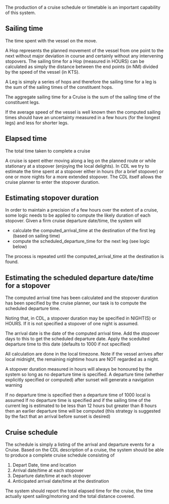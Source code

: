 

The production of a cruise schedule or timetable is an important capability of this system.


## Sailing time

The time spent with the vessel on the move.

A Hop represents the planned movement of the vessel from one point to the next without major deviation in course
and certainly without any intervening stopovers.  The sailing time for a Hop (measured in HOURS) can be calculated 
as simply the distance between the end points (in NM) divided by the speed of the vessel (in KTS).

A Leg is simply a series of hops and therefore the sailing time for a leg is the sum of the sailing times of the 
constituent hops.

The aggregate sailing time for a Cruise is the sum of the sailing time of the constituent legs.

If the average speed of the vessel is well known then the computed sailing times should have an uncertainty measured in 
a few hours (for the longest legs) and less for shorter legs.

## Elapsed time

The total time taken to complete a cruise

A cruise is spent either moving along a leg on the planned route or while stationary at a stopover (enjoying the 
local delights). In CDL we try to estimate the time spent at a stopover either in hours (for a brief stopover) 
or one or more nights for a more extended stopover.  The CDL itself allows the cruise planner to enter the 
stopover duration.


## Estimating stopover duration

In order to maintain a precision of a few hours over the extent of a cruise, some logic needs to be applied to compute
the likely duration of each stopover. Given a firm cruise departure date/time, the system will 

* calculate the computed_arrival_time at the destination of the first leg (based on sailing time)
* compute the scheduled_departure_time for the next leg (see logic below)

The process is repeated until the computed_arrival_time at the destination is found. 

## Estimating the scheduled departure date/time for a stopover

The computed arrival time has been calculated and the stopover duration has been specified by the cruise planner, 
our task is to compute the scheduled departure time.

Noting that, in CDL, a stopover duration may be specified in NIGHT(S) or HOURS. If it is not specified a stopover 
of one night is assumed.

The arrival date is the date of the computed arrival time. Add the stopover days to this to get the scheduled departure
date. Apply the scedulted departure time to this date (defaults to 1000 if not specified)

All calculation are done in the local timezone.  Note if the vessel arrives after local midnight, the remaining nightime
hours are NOT regarded as a night.

A stopover duration measured in hours will always be honoured by the system so long as no departure time is specified.
A departure time (whether explicitly specified or computed) after sunset will generate a navigation warning

If no departure time is specified then a departure time of 1000 local is assumed
If no departure time is specified and if the sailing time of the  current leg is estimated to be less than 12 hours 
but greater than 8 hours then an earlier departure time will be computed (this strategy is suggested by the fact
that an arrival before sunset is desired)



## Cruise schedule

The schedule is simply a listing of the arrival and departure events for a Cruise. Based on the CDL description of a
cruise, the system should be able to produce a complete cruise schedule consisting of 

1. Depart Date, time and location
2. Arrival date/time at each stopover 
3. Departure date/time at each stopover
4. Anticipated arrival date/time at the destination

The system should report the total elapsed time for the cruise, the time actually spent sailing/motoring and the
total distance covered.


